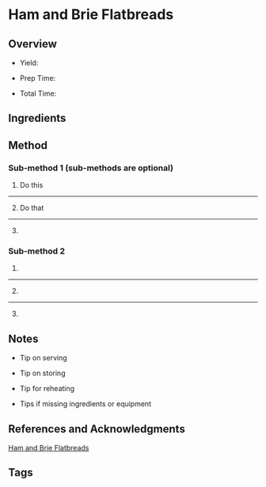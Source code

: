 # Ham and Brie Flatbreads

## Overview

- Yield:

- Prep Time:

- Total Time:

## Ingredients



## Method

### Sub-method 1 (sub-methods are optional)

1. Do this
---
2. Do that
---
3.

### Sub-method 2

1.
---
2.
---
3.

## Notes

- Tip on serving

- Tip on storing

- Tip for reheating

- Tips if missing ingredients or equipment

## References and Acknowledgments

[Ham and Brie Flatbreads](https://www.reddit.com/r/GifRecipes/comments/ehmsj1/leftover_ham_and_brie_folded_flatbreads/)

## Tags


